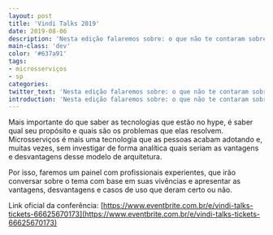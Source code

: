 ```yaml
---
layout: post
title: 'Vindi Talks 2019'
date: 2019-08-06
description: 'Nesta edição falaremos sobre: o que não te contaram sobre microsserviços.'
main-class: 'dev'
color: '#637a91'
tags:
- microsserviços
- sp
categories:
twitter_text: 'Nesta edição falaremos sobre: o que não te contaram sobre microsserviços.'
introduction: 'Nesta edição falaremos sobre: o que não te contaram sobre microsserviços.'
---
```



Mais importante do que saber as tecnologias que estão no hype, é saber qual seu propósito e quais são os problemas que elas resolvem. Microsserviços é mais uma tecnologia que as pessoas acabam adotando e, muitas vezes, sem investigar de forma analítica quais seriam as vantagens e desvantagens desse modelo de arquitetura.

Por isso, faremos um painel com profissionais experientes, que irão conversar sobre o tema com base em suas vivências e apresentar as vantagens, desvantagens e casos de uso que deram certo ou não.

Link oficial da conferência: [https://www.eventbrite.com.br/e/vindi-talks-tickets-66625670173](https://www.eventbrite.com.br/e/vindi-talks-tickets-66625670173)
